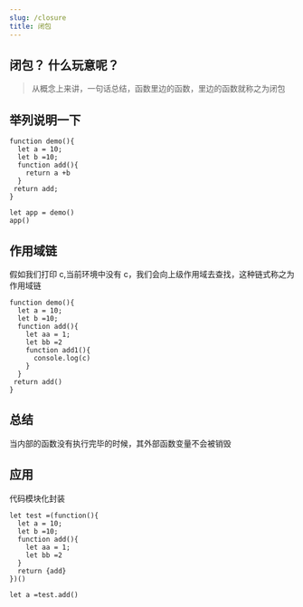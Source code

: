 ```yaml
---
slug: /closure
title: 闭包
---
```


## 闭包？ 什么玩意呢？

> 从概念上来讲，一句话总结，函数里边的函数，里边的函数就称之为闭包

## 举列说明一下

```
function demo(){
  let a = 10;
  let b =10;
  function add(){
    return a +b
  }
 return add;
}

let app = demo()
app()
```

## 作用域链

假如我们打印 c,当前环境中没有 c，我们会向上级作用域去查找，这种链式称之为作用域链

```
function demo(){
  let a = 10;
  let b =10;
  function add(){
    let aa = 1;
    let bb =2
    function add1(){
      console.log(c)
    }
  }
 return add()
}
```

## 总结

当内部的函数没有执行完毕的时候，其外部函数变量不会被销毁

## 应用

代码模块化封装

```
let test =(function(){
  let a = 10;
  let b =10;
  function add(){
    let aa = 1;
    let bb =2
  }
  return {add}
})()

let a =test.add()
```
